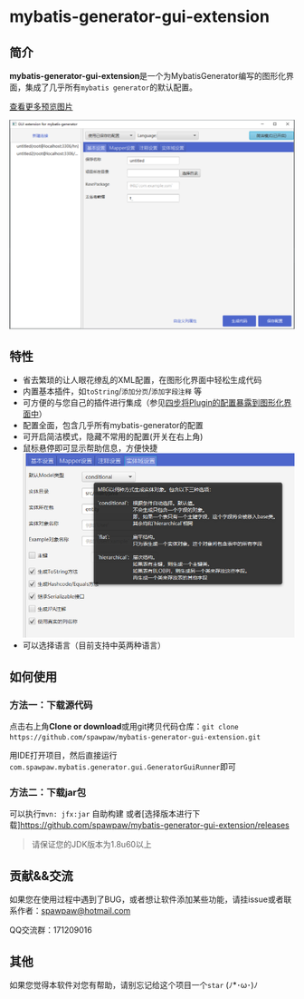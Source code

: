 # mybatis-generator-gui-extension

## 简介
**mybatis-generator-gui-extension**是一个为MybatisGenerator编写的图形化界面，集成了几乎所有`mybatis generator`的默认配置。

[查看更多预览图片](./wiki/PREVIEW.md)


![示例图片](./wiki/images/main_window.png)
## 特性
- 省去繁琐的让人眼花缭乱的XML配置，在图形化界面中轻松生成代码
- 内置基本插件，如`toString`/`添加分页`/`添加字段注释` 等
- 可方便的与您自己的插件进行集成（参见[四步将Plugin的配置暴露到图形化界面中](./wiki/IntegrationOfYourPlugin.md)）
- 配置全面，包含几乎所有mybatis-generator的配置
- 可开启简洁模式，隐藏不常用的配置(开关在右上角)
- 鼠标悬停即可显示帮助信息，方便快捷
    ![示例图片](./wiki/images/tooltip_example.png)
- 可以选择语言（目前支持中英两种语言）
    
## 如何使用
### 方法一：下载源代码
点击右上角**Clone or download**或用git拷贝代码仓库：`git clone https://github.com/spawpaw/mybatis-generator-gui-extension.git`

用IDE打开项目，然后直接运行`com.spawpaw.mybatis.generator.gui.GeneratorGuiRunner`即可


### 方法二：下载jar包
可以执行`mvn: jfx:jar` 自助构建
或者[选择版本进行下载]<https://github.com/spawpaw/mybatis-generator-gui-extension/releases>
> 请保证您的JDK版本为1.8u60以上


## 贡献&&交流

如果您在使用过程中遇到了BUG，或者想让软件添加某些功能，请挂issue或者联系作者：<spawpaw@hotmail.com>

QQ交流群：171209016

## 其他
如果您觉得本软件对您有帮助，请别忘记给这个项目一个`star`   (ﾉ*･ω･)ﾉ
